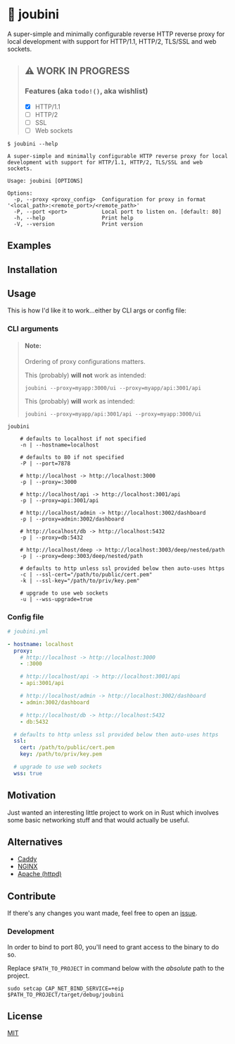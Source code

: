 # 🐙 joubini

A super-simple and minimally configurable reverse HTTP reverse proxy for local development with support for HTTP/1.1, HTTP/2, TLS/SSL and web sockets.

> ## ⚠️ WORK IN PROGRESS
>
> ### Features (aka `todo!()`, aka wishlist)
>
> - [x] HTTP/1.1
> - [ ] HTTP/2
> - [ ] SSL
> - [ ] Web sockets

```shell
$ joubini --help

A super-simple and minimally configurable HTTP reverse proxy for local development with support for HTTP/1.1, HTTP/2, TLS/SSL and web sockets.

Usage: joubini [OPTIONS]

Options:
  -p, --proxy <proxy_config>  Configuration for proxy in format '<local_path>:<remote_port>/<remote_path>'
  -P, --port <port>           Local port to listen on. [default: 80]
  -h, --help                  Print help
  -V, --version               Print version

```

## Examples

## Installation

## Usage

This is how I'd like it to work...either by CLI args or config file:

### CLI arguments

> #### Note:
>
> Ordering of proxy configurations matters.
>
> This (probably) **will not** work as intended:
>
> `joubini --proxy=myapp:3000/ui --proxy=myapp/api:3001/api`
>
> This (probably) **will** work as intended:
>
> `joubini --proxy=myapp/api:3001/api --proxy=myapp:3000/ui`

```shell
joubini

	# defaults to localhost if not specified
	-n | --hostname=localhost

	# defaults to 80 if not specified
	-P | --port=7878

	# http://localhost -> http://localhost:3000
	-p | --proxy=:3000

	# http://localhost/api -> http://localhost:3001/api
	-p | --proxy=api:3001/api

	# http://localhost/admin -> http://localhost:3002/dashboard
	-p | --proxy=admin:3002/dashboard

	# http://localhost/db -> http://localhost:5432
	-p | --proxy=db:5432

	# http://localhost/deep -> http://localhost:3003/deep/nested/path
	-p | --proxy=deep:3003/deep/nested/path

	# defaults to http unless ssl provided below then auto-uses https
	-c | --ssl-cert="/path/to/public/cert.pem"
	-k | --ssl-key="/path/to/priv/key.pem"

	# upgrade to use web sockets
	-u | --wss-upgrade=true

```

### Config file

```yaml
# joubini.yml

- hostname: localhost
  proxy:
    # http://localhost -> http://localhost:3000
    - :3000

    # http://localhost/api -> http://localhost:3001/api
    - api:3001/api

    # http://localhost/admin -> http://localhost:3002/dashboard
    - admin:3002/dashboard

    # http://localhost/db -> http://localhost:5432
    - db:5432

  # defaults to http unless ssl provided below then auto-uses https
  ssl:
    cert: /path/to/public/cert.pem
    key: /path/to/priv/key.pem

  # upgrade to use web sockets
  wss: true
```

## Motivation

Just wanted an interesting little project to work on in Rust which involves some basic networking stuff and that would actually be useful.

## Alternatives

- [Caddy](https://caddyserver.com/)
- [NGINX](https://www.nginx.com/)
- [Apache (httpd)](https://httpd.apache.org/)

## Contribute

If there's any changes you want made, feel free to open an [issue](https://github.com/nixpig/joubini/issues).

### Development

In order to bind to port 80, you'll need to grant access to the binary to do so.

Replace `$PATH_TO_PROJECT` in command below with the _absolute_ path to the project.

```shell
sudo setcap CAP_NET_BIND_SERVICE=+eip $PATH_TO_PROJECT/target/debug/joubini

```

## License

[MIT](https://github.com/nixpig/joubini?tab=MIT-1-ov-file#readme)
